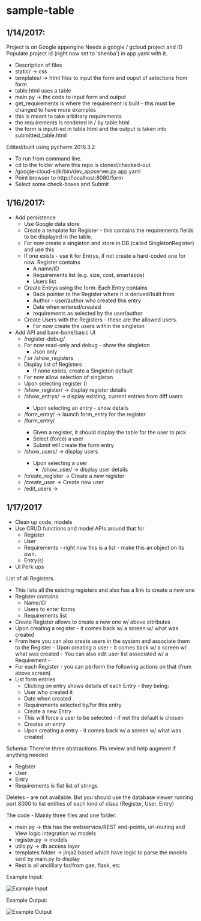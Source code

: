 # sample-table

1/14/2017:
---------
Project is on Google appengine
Needs a google / gcloud project and ID
Populate project id (right now set to 'shenba') in app.yaml with it.

- Description of files
 - static/ -> css 
 - templates/ -> html files to input the form and ouput of selections from form
 - table.html uses a table
 - main.py -> the code to input form and output
 - get_requirements is where the requirement is built - this must be changed to have more examples
  - this is meant to take arbitrary requirements
  - the requirements is rendered in / by table.html
  - the form is inputt-ed in table.html and the output is taken into submitted_table.html

Edited/built using pycharm 2016.3.2

- To run from command line.
- cd to the folder where this repo is cloned/checked-out
- <gae-directory>/google-cloud-sdk/bin/dev_appserver.py app.yaml
- Point browser to http://localhost:8080/form
- Select some check-boxes and Submit

1/16/2017:
---------
 - Add persistence
   - Use Google data store
   - Create a template for Register - this contains the requirements fields to be displayed in the table.
   - For now create a singleton and store in DB (called SingletonRegister) and use this
   - If one exists - use it for Entrys, if not create a hard-coded one for now. Register contains
     - A name/ID
     - Requirements list (e.g. size, cost, smartapps)
     - Users list
   - Create Entrys using the form. Each Entry contains
     - Back pointer to the Register where it is derived/built from
     - Author - user/author who created this entry
     - Date when entered/created
     - requirements as selected by the user/author
   - Create Users with the Registers - these are the allowed users. 
     - For now create the users within the singleton
 - Add API and bare-bone/basic UI
   - /register-debug/<registerId>
    - For now read-only and debug - show the singleton 
      - Json only
   - / or /show_registers
    - Display list of Registers
      - If none exists, create a Singleton default 
    - For now allow selection of singleton 
     - Upon selecting register (<registerId>)
      - /show_register/<registerId> -> display register details
      - /show_entrys/<registerId> -> display existing, current entries from diff users
        - Upon selecting an entry - show details
      - /form_entry/<registerId> -> launch form_entry for the register
      - /form_entry/<registerId>
        - Given a register, it should display the table for the user to pick
        - Select (force) a user
        - Submit will create the form entry 
      - /show_users/<registerId> -> display users
        - Upon selecting a user 
          - /show_user/<user> -> display user details
      - /create_register -> Create a new register
      - /create_user -> Create new user
      - /edit_users -> 

1/17/2017
---------
 - Clean up code, models
  - Use CRUD functions and model APIs around that for
    - Register
    - User
    - Requirements - right now this is a list - make this an object on its own.
    - Entry(s)
 - UI Perk ups
 
List of all Registers.
  - This lists all the existing registers and also has a link to create a new one
  - Register contains
    - Name/ID
    - Users to enter forms
    - Requirements list
  - Create Register allows to create a new one w/ above attributes
   - Upon creating a register - it comes back w/ a screen w/ what was created
   - From here you can also create users in the system and associate them to the Register
    - Upon creating a user - it comes back w/ a screen w/ what was created
    - You can also edit user list associated w/ a Requirement
    - 
  - For each Register - you can perform the following actions on that (from above screen)
   - List form entries 
     - Clicking on entry shows details of each Entry - they being:
      - User who created it
      - Date when created
      - Requirements selected by/for this entry
     - Create a new Entry
      - This will force a user to be selected - if not the default is chosen
      - Creates an entry
       - Upon creating a entry - it comes back w/ a screen w/ what was created
 
 Schema: There're three abstractions. Pls review and help augment if anything needed
  - Register
  - User
  - Entry
  - Requirements is flat list of strings

Deletes - are not available. But you should use the database viewer running port 8000 to list entities of each kind of class (Register, User, Entry)

The code - Mainly three files and one folder:
- main.py -> this has the webservice/REST end-points, url-routing and View logic integration w/ models
- register.py -> models
- utils.py -> db access layer
- templates folder -> jinja2 based which have logic to parse the models sent by main.py to display
- Rest is all ancilliary for/from gae, flask, etc

Example Input:

![Example Input](https://raw.githubusercontent.com/paddyvishnubhatt/sample-table/master/misc/Input.png)

Example Output:

![Example Output](https://raw.githubusercontent.com/paddyvishnubhatt/sample-table/master/misc/Output.png)
